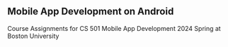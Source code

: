 ## Mobile App Development on Android
Course Assignments for CS 501 Mobile App Development 2024 Spring at Boston University
